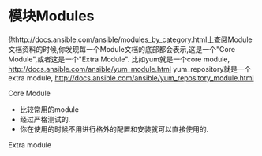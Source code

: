 # 模块Modules

你http://docs.ansible.com/ansible/modules_by_category.html上查阅Module文档资料的时候,你发现每一个Module文档的底部都会表示,这是一个"Core Module",或者这是一个"Extra Module".
比如yum就是一个core module, http://docs.ansible.com/ansible/yum_module.html
yum_repository就是一个extra module, http://docs.ansible.com/ansible/yum_repository_module.html

Core Module

* 比较常用的module
* 经过严格测试的.
* 你在使用的时候不用进行格外的配置和安装就可以直接使用的.


Extra module


